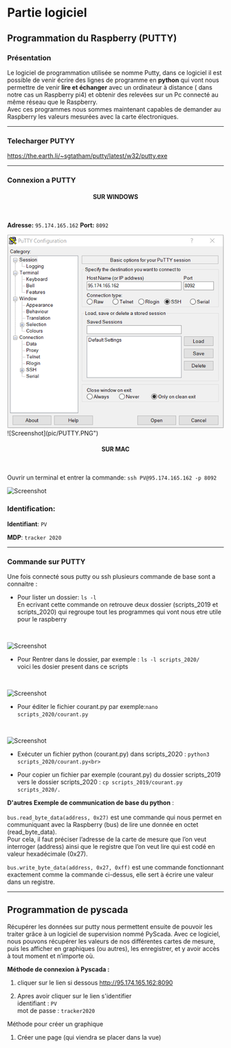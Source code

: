 # Partie logiciel

## Programmation du Raspberry (PUTTY)

### Présentation

Le logiciel de programmation utilisée se nomme Putty, dans ce logiciel il est possible de venir écrire des lignes de programme en **python** qui vont nous permettre  de venir **lire et échanger** avec un ordinateur à distance ( dans notre cas un Raspberry pi4) et obtenir des relevées sur un Pc connecté au même réseau que le Raspberry.
<br>
Avec ces programmes nous sommes maintenant capables de demander au Raspberry les valeurs mesurées avec la carte électroniques. 

-------------

### Telecharger PUTYY

https://the.earth.li/~sgtatham/putty/latest/w32/putty.exe

-------------

### Connexion a PUTTY
 
<h4 align="center">SUR WINDOWS</h4>
<br>

**Adresse:** ``95.174.165.162`` 
**Port:** ``8092`` <br>

<img src="./pic/PUTTY.PNG">
![Screenshot](pic/PUTTY.PNG")



<h4 align="center">SUR MAC</h4>
<br>

Ouvrir un terminal et entrer la commande:
``ssh PV@95.174.165.162 -p 8092``


![Screenshot](pic/terminal_code.PNG")


### Identification:

**Identifiant**: ``PV`` 

**MDP**: ``tracker 2020``

-------------
### Commande sur PUTTY

Une fois connecté sous putty ou ssh plusieurs commande de base sont a connaitre :

* Pour lister un dossier: ``ls -l`` <br>
En ecrivant cette commande on retrouve deux dossier (scripts_2019 et scripts_2020) qui regroupe tout les programmes qui vont nous etre utile pour le raspberry 
<br>

![Screenshot](pic/partie_logiciel/ouvrir.PNG")
<br>

* Pour Rentrer dans le dossier, par exemple : ``ls -l scripts_2020/`` <br>
 voici les dosier present dans ce scripts
<br>

![Screenshot](pic/partie_logiciel/lister.PNG")
<br>

* Pour éditer le fichier courant.py par exemple:``nano scripts_2020/courant.py``
<br>

![Screenshot](pic/partie_logiciel/Script_tension.PNG")

* Exécuter un fichier python (courant.py) dans scripts_2020 : ``python3 scripts_2020/courant.py<br>``

* Pour copier un fichier par exemple (courant.py) du dossier scripts_2019 vers le dossier scripts_2020 : ``cp scripts_2019/courant.py scripts_2020/.``<br>

**D'autres Exemple de communication de base du python** :<br>
<br>
``bus.read_byte_data(address, 0x27)`` est une commande qui nous permet en communiquant avec la
Raspberry (bus) de lire une donnée en octet (read_byte_data).<br>
Pour cela, il faut préciser l’adresse de
la carte de mesure que l’on veut interroger (address) ainsi que le registre que l’on veut lire qui est
codé en valeur hexadécimale (0x27). <br>

``bus.write_byte_data(address, 0x27, 0xff)`` est une commande fonctionnant exactement comme la
commande ci-dessus, elle sert à écrire une valeur dans un registre.<br>


-------------

## Programmation de pyscada

Récupérer les données sur putty nous permettent ensuite de pouvoir les traiter grâce à un logiciel de supervision
nommé PyScada. Avec ce logiciel, nous pouvons récupérer les valeurs de nos différentes cartes de
mesure, puis les afficher en graphiques (ou autres), les enregistrer, et y avoir accès à tout moment et
n’importe où.<br>

**Méthode de connexion à Pyscada :**<br>
1.  cliquer sur le lien si dessous 
http://95.174.165.162:8090 <br>

2. Apres avoir cliquer sur le lien s'identifier <br>
 identifiant : ``PV``<br>
mot de passe : ``tracker2020`` <br>


Méthode pour créer un graphique 
1. Créer une page (qui viendra se placer dans la vue)

